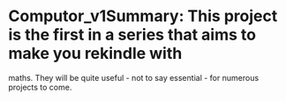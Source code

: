 # Computor_v1Summary: This project is the first in a series that aims to make you rekindle with
maths. They will be quite useful - not to say essential - for numerous projects to come.
